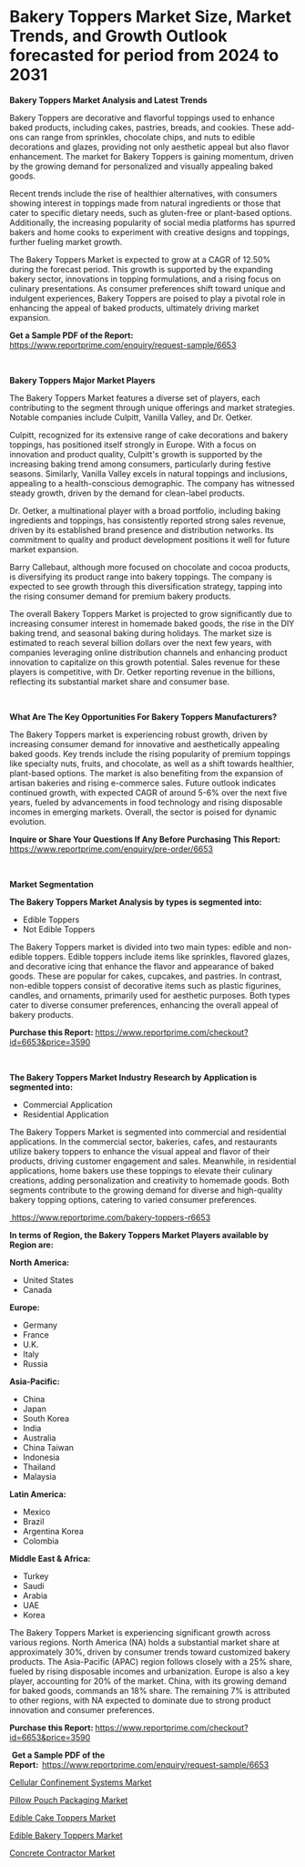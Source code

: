 <p><h1>Bakery Toppers Market Size, Market Trends, and Growth Outlook forecasted for period from 2024 to 2031</h1></p><p><strong>Bakery Toppers Market Analysis and Latest Trends</strong></p>
<p><p>Bakery Toppers are decorative and flavorful toppings used to enhance baked products, including cakes, pastries, breads, and cookies. These add-ons can range from sprinkles, chocolate chips, and nuts to edible decorations and glazes, providing not only aesthetic appeal but also flavor enhancement. The market for Bakery Toppers is gaining momentum, driven by the growing demand for personalized and visually appealing baked goods.</p><p>Recent trends include the rise of healthier alternatives, with consumers showing interest in toppings made from natural ingredients or those that cater to specific dietary needs, such as gluten-free or plant-based options. Additionally, the increasing popularity of social media platforms has spurred bakers and home cooks to experiment with creative designs and toppings, further fueling market growth.</p><p>The Bakery Toppers Market is expected to grow at a CAGR of 12.50% during the forecast period. This growth is supported by the expanding bakery sector, innovations in topping formulations, and a rising focus on culinary presentations. As consumer preferences shift toward unique and indulgent experiences, Bakery Toppers are poised to play a pivotal role in enhancing the appeal of baked products, ultimately driving market expansion.</p></p>
<p><strong>Get a Sample PDF of the Report:&nbsp;</strong> <a href="https://www.reportprime.com/enquiry/request-sample/6653">https://www.reportprime.com/enquiry/request-sample/6653</a></p>
<p>&nbsp;</p>
<p><strong>Bakery Toppers Major Market Players</strong></p>
<p><p>The Bakery Toppers Market features a diverse set of players, each contributing to the segment through unique offerings and market strategies. Notable companies include Culpitt, Vanilla Valley, and Dr. Oetker. </p><p>Culpitt, recognized for its extensive range of cake decorations and bakery toppings, has positioned itself strongly in Europe. With a focus on innovation and product quality, Culpitt's growth is supported by the increasing baking trend among consumers, particularly during festive seasons. Similarly, Vanilla Valley excels in natural toppings and inclusions, appealing to a health-conscious demographic. The company has witnessed steady growth, driven by the demand for clean-label products.</p><p>Dr. Oetker, a multinational player with a broad portfolio, including baking ingredients and toppings, has consistently reported strong sales revenue, driven by its established brand presence and distribution networks. Its commitment to quality and product development positions it well for future market expansion.</p><p>Barry Callebaut, although more focused on chocolate and cocoa products, is diversifying its product range into bakery toppings. The company is expected to see growth through this diversification strategy, tapping into the rising consumer demand for premium bakery products.</p><p>The overall Bakery Toppers Market is projected to grow significantly due to increasing consumer interest in homemade baked goods, the rise in the DIY baking trend, and seasonal baking during holidays. The market size is estimated to reach several billion dollars over the next few years, with companies leveraging online distribution channels and enhancing product innovation to capitalize on this growth potential. Sales revenue for these players is competitive, with Dr. Oetker reporting revenue in the billions, reflecting its substantial market share and consumer base.</p></p>
<p>&nbsp;</p>
<p><strong>What Are The Key Opportunities For Bakery Toppers Manufacturers?</strong></p>
<p><p>The Bakery Toppers market is experiencing robust growth, driven by increasing consumer demand for innovative and aesthetically appealing baked goods. Key trends include the rising popularity of premium toppings like specialty nuts, fruits, and chocolate, as well as a shift towards healthier, plant-based options. The market is also benefiting from the expansion of artisan bakeries and rising e-commerce sales. Future outlook indicates continued growth, with expected CAGR of around 5-6% over the next five years, fueled by advancements in food technology and rising disposable incomes in emerging markets. Overall, the sector is poised for dynamic evolution.</p></p>
<p><strong>Inquire or Share Your Questions If Any Before Purchasing This Report:</strong> <a href="https://www.reportprime.com/enquiry/pre-order/6653">https://www.reportprime.com/enquiry/pre-order/6653</a></p>
<p>&nbsp;</p>
<p><strong>Market Segmentation</strong></p>
<p><strong>The Bakery Toppers Market Analysis by types is segmented into:</strong></p>
<p><ul><li>Edible Toppers</li><li>Not Edible Toppers</li></ul></p>
<p><p>The Bakery Toppers market is divided into two main types: edible and non-edible toppers. Edible toppers include items like sprinkles, flavored glazes, and decorative icing that enhance the flavor and appearance of baked goods. These are popular for cakes, cupcakes, and pastries. In contrast, non-edible toppers consist of decorative items such as plastic figurines, candles, and ornaments, primarily used for aesthetic purposes. Both types cater to diverse consumer preferences, enhancing the overall appeal of bakery products.</p></p>
<p><strong>Purchase this Report:&nbsp;</strong><a href="https://www.reportprime.com/checkout?id=6653&price=3590">https://www.reportprime.com/checkout?id=6653&price=3590</a></p>
<p>&nbsp;</p>
<p><strong>The Bakery Toppers Market Industry Research by Application is segmented into:</strong></p>
<p><ul><li>Commercial Application</li><li>Residential Application</li></ul></p>
<p><p>The Bakery Toppers Market is segmented into commercial and residential applications. In the commercial sector, bakeries, cafes, and restaurants utilize bakery toppers to enhance the visual appeal and flavor of their products, driving customer engagement and sales. Meanwhile, in residential applications, home bakers use these toppings to elevate their culinary creations, adding personalization and creativity to homemade goods. Both segments contribute to the growing demand for diverse and high-quality bakery topping options, catering to varied consumer preferences.</p></p>
<p><a href="https://www.reportprime.com/bakery-toppers-r6653">&nbsp;https://www.reportprime.com/bakery-toppers-r6653</a></p>
<p><strong>In terms of Region, the Bakery Toppers Market Players available by Region are:</strong></p>
<p>
    <p> <strong> North America: </strong>
        <ul>
            <li>United States</li>
            <li>Canada</li>
        </ul>
        </p> 
    <p> <strong> Europe: </strong>
        <ul>
            <li>Germany</li>
            <li>France</li>
            <li>U.K.</li>
            <li>Italy</li>
            <li>Russia</li>
        </ul>
        </p> 
    <p> <strong> Asia-Pacific: </strong>
        <ul>
            <li>China</li>
            <li>Japan</li>
            <li>South Korea</li>
            <li>India</li>
            <li>Australia</li>
            <li>China Taiwan</li>
            <li>Indonesia</li>
            <li>Thailand</li>
            <li>Malaysia</li>
        </ul>
        </p> 
    <p> <strong> Latin America: </strong>
        <ul>
            <li>Mexico</li>
            <li>Brazil</li>
            <li>Argentina Korea</li>
            <li>Colombia</li>
        </ul>
        </p> 
    <p> <strong> Middle East & Africa: </strong>
        <ul>
            <li>Turkey</li>
            <li>Saudi</li>
            <li>Arabia</li>
            <li>UAE</li>
            <li>Korea</li>
        </ul>
    </p>
    </p>
<p><p>The Bakery Toppers Market is experiencing significant growth across various regions. North America (NA) holds a substantial market share at approximately 30%, driven by consumer trends toward customized bakery products. The Asia-Pacific (APAC) region follows closely with a 25% share, fueled by rising disposable incomes and urbanization. Europe is also a key player, accounting for 20% of the market. China, with its growing demand for baked goods, commands an 18% share. The remaining 7% is attributed to other regions, with NA expected to dominate due to strong product innovation and consumer preferences.</p></p>
<p><strong>Purchase this Report: </strong><a href="https://www.reportprime.com/checkout?id=6653&price=3590">https://www.reportprime.com/checkout?id=6653&price=3590</a></p>
<p>&nbsp;<strong>Get a Sample PDF of the Report:&nbsp;&nbsp;</strong><a href="https://www.reportprime.com/enquiry/request-sample/6653">https://www.reportprime.com/enquiry/request-sample/6653</a></p>
<p><strong></strong></p>
<p><p><a href="https://medium.com/@sofyanbudiaman1_67863/market-leaders-and-laggards-global-cellular-confinement-systems-market-trends-and-forecast-8cfe71d7a63b">Cellular Confinement Systems Market</a></p><p><a href="https://www.linkedin.com/pulse/global-pillow-pouch-packaging-market-focus-application-end-use-rzh5c?trackingId=6jrKDCFvRFC1mRonahymsA%3D%3D">Pillow Pouch Packaging Market</a></p><p><a href="https://github.com/MarlinNader2023/Market-Research-Report-List-1/blob/main/edible-cake-toppers-market.md">Edible Cake Toppers Market</a></p><p><a href="https://github.com/SanjidaMahmud81/Market-Research-Report-List-1/blob/main/edible-bakery-toppers-market.md">Edible Bakery Toppers Market</a></p><p><a href="https://issuu.com/reportprime-2/docs/concrete-contractor-market-size-203_be9120f6848f96">Concrete Contractor Market</a></p></p>